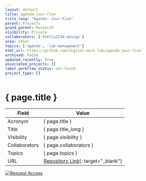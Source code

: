```yaml
---
layout: default
title: agenda-jour-fixe
title_long: "Agenda: Jour-Fixe"
parent: Projects
grand_parent: Research
visibility: Private
collaborators: ['Stella1234-design']
area: other
topics: ['agenda', 'lab-management']
html_url: https://github.com/digital-work-lab/agenda-jour-fixe
archived: False
updated_recently: True
associated_projects: []
labot_workflow_status: not-found
project_type: []
---
```


# { page.title }

Field               | Value
------------------- | ----------------------------------
Acronym             | { page.title }
Title               | { page.title_long }
Visibility          | { page.visibility }
Collaborators       | { page.collaborators }
Topics              | { page.topics }
URL                 | [Repository Link](https://github.com/digital-work-lab/agenda-jour-fixe){: target="_blank"}

[![Request Access](https://img.shields.io/badge/Request-Access-blue?style=for-the-badge)](https://github.com/digital-work-lab/agenda-jour-fixe/issues/new?assignees=geritwagner&labels=access+request&template=request-repo-access.md&title=%5BAccess+Request%5D+Request+for+access+to+repository)

